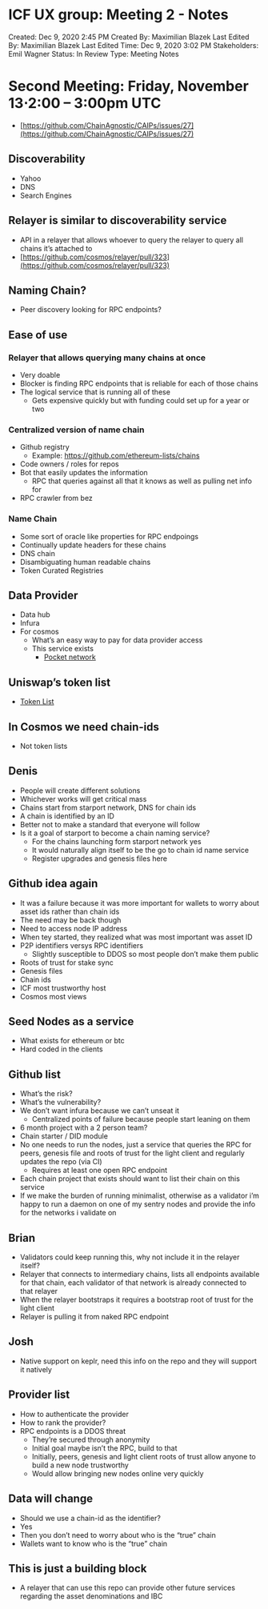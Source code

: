 # ICF UX group: Meeting 2 - Notes

Created: Dec 9, 2020 2:45 PM
Created By: Maximilian Blazek
Last Edited By: Maximilian Blazek
Last Edited Time: Dec 9, 2020 3:02 PM
Stakeholders: Emil Wagner
Status: In Review
Type: Meeting Notes

# **Second Meeting: Friday, November 13⋅2:00 – 3:00pm UTC**

- [https://github.com/ChainAgnostic/CAIPs/issues/27](https://github.com/ChainAgnostic/CAIPs/issues/27)

## Discoverability

- Yahoo
- DNS
- Search Engines

## Relayer is similar to discoverability service

- API in a relayer that allows whoever to query the relayer to query all chains it’s attached to
- [https://github.com/cosmos/relayer/pull/323](https://github.com/cosmos/relayer/pull/323)

## Naming Chain?

- Peer discovery looking for RPC endpoints?

## Ease of use

### Relayer that allows querying many chains at once

- Very doable
- Blocker is finding RPC endpoints that is reliable for each of those chains
- The logical service that is running all of these
    - Gets expensive quickly but with funding could set up for a year or two

### Centralized version of name chain

- Github registry
    - Example: https://github.com/ethereum-lists/chains
- Code owners / roles for repos
- Bot that easily updates the information
    - RPC that queries against all that it knows as well as pulling net info for
- RPC crawler from bez

### Name Chain

- Some sort of oracle like properties for RPC endpoings
- Continually update headers for these chains
- DNS chain
- Disambiguating human readable chains
- Token Curated Registries

## Data Provider

- Data hub
- Infura
- For cosmos
    - What’s an easy way to pay for data provider access
    - This service exists
        - [Pocket network](https://www.pokt.network/)

## Uniswap’s token list

- [Token List](https://tokenlists.org/)

## In Cosmos we need chain-ids

- Not token lists

## Denis

- People will create different solutions
- Whichever works will get critical mass
- Chains start from starport network, DNS for chain ids
- A chain is identified by an ID
- Better not to make a standard that everyone will follow
- Is it a goal of starport to become a chain naming service?
    - For the chains launching form starport network yes
    - It would naturally align itself to be the go to chain id name service
    - Register upgrades and genesis files here

## Github idea again

- It was a failure because it was more important for wallets to worry about asset ids rather than chain ids
- The need may be back though
- Need to access node IP address
- When tey started, they realized what was most important was asset ID
- P2P identifiers versys RPC identifiers
    - Slightly susceptible to DDOS so most people don’t make them public
- Roots of trust for stake sync
- Genesis files
- Chain ids
- ICF most trustworthy host
- Cosmos most views

## Seed Nodes as a service

- What exists for ethereum or btc
- Hard coded in the clients

## Github list

- What’s the risk?
- What’s the vulnerability?
- We don’t want infura because we can’t unseat it
    - Centralized points of failure because people start leaning on them
- 6 month project with a 2 person team?
- Chain starter / DID module
- No one needs to run the nodes, just a service that queries the RPC for peers, genesis file and roots of trust for the light client and regularly updates the repo (via CI)
    - Requires at least one open RPC endpoint
- Each chain project that exists should want to list their chain on this service
- If we make the burden of running minimalist, otherwise as a validator i’m happy to run a daemon on one of my sentry nodes and provide the info for the networks i validate on

## Brian

- Validators could keep running this, why not include it in the relayer itself?
- Relayer that connects to intermediary chains, lists all endpoints available for that chain, each validator of that network is already connected to that relayer
- When the relayer bootstraps it requires a bootstrap root of trust for the light client
- Relayer is pulling it from naked RPC endpoint

## Josh

- Native support on keplr, need this info on the repo and they will support it natively

## Provider list

- How to authenticate the provider
- How to rank the provider?
- RPC endpoints is a DDOS threat
    - They’re secured through anonymity
    - Initial goal maybe isn’t the RPC, build to that
    - Initially, peers, genesis and light client roots of trust allow anyone to build a new node trustworthy
    - Would allow bringing new nodes online very quickly

## Data will change

- Should we use a chain-id as the identifier?
- Yes
- Then you don’t need to worry about who is the “true” chain
- Wallets want to know who is the “true” chain

## This is just a building block

- A relayer that can use this repo can provide other future services regarding the asset denominations and IBC